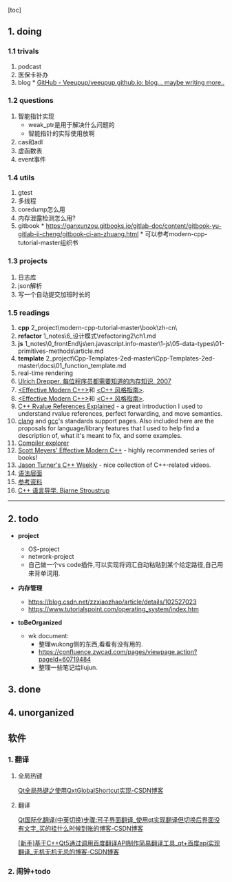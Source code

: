 [toc]
## 1. doing
### 1.1 trivals
  1. podcast
  2. 医保卡补办
  3. blog
    * [GitHub - Veeupup/veeupup.github.io: blog... maybe writing more..](https://github.com/Veeupup/veeupup.github.io)

### 1.2 questions 
  1. 智能指针实现
     * weak_ptr是用于解决什么问题的
     * 智能指针的实际使用放啊
  2. cas和adl
  3. 虚函数表
  5. event事件

### 1.4 utils 
  1. gtest
  3. 多线程
  4. coredump怎么用
  5. 内存泄露检测怎么用?  
  6. gitbook
    * https://ganxunzou.gitbooks.io/gitlab-doc/content/gitbook-yu-gitlab-ji-cheng/gitbook-ci-an-zhuang.html
    * 可以参考modern-cpp-tutorial-master组织书

### 1.3 projects
  1. 日志库
  2. json解析
  3. 写一个自动提交加班时长的

### 1.5 readings
  1. **cpp**
    2_project\modern-cpp-tutorial-master\book\zh-cn\
  2. **refactor**
    1_notes\6_设计模式\refactoring2\ch1.md
  3. **js**
    1_notes\0_frontEnd\js\en.javascript.info-master\1-js\05-data-types\01-primitives-methods\article.md
  4. **template**
    2_project\Cpp-Templates-2ed-master\Cpp-Templates-2ed-master\docs\01_function_template.md
  5. real-time rendering
  6. [Ulrich Drepper. 每位程序员都需要知道的内存知识. 2007](https://people.freebsd.org/~lstewart/articles/cpumemory.pdf)
  7. [<Effective Modern C++>](https://www.amazon.cn/dp/B016OFO492/ref=sr_1_3?ie=UTF8&qid=1525613457&sr=8-3&keywords=Effective+C%2B%2B)和 [<C++ 风格指南>](http://zh-google-styleguide.readthedocs.io/en/latest/google-cpp-styleguide/contents/).
  8. [<Effective Modern C++>](https://www.amazon.cn/dp/B016OFO492/ref=sr_1_3?ie=UTF8&qid=1525613457&sr=8-3&keywords=Effective+C%2B%2B)和 [<C++ 风格指南>](http://zh-google-styleguide.readthedocs.io/en/latest/google-cpp-styleguide/contents/).
  9. [C++ Rvalue References Explained](http://thbecker.net/articles/rvalue_references/section_01.html) - a great introduction I used to understand rvalue references, perfect forwarding, and move semantics.
  10. [clang](http://clang.llvm.org/cxx_status.html) and [gcc](https://gcc.gnu.org/projects/cxx-status.html)'s standards support pages. Also included here are the proposals for language/library features that I used to help find a description of, what it's meant to fix, and some examples.
  11. [Compiler explorer](https://godbolt.org/)
  12. [Scott Meyers' Effective Modern C++](https://www.amazon.com/Effective-Modern-Specific-Ways-Improve/dp/1491903996) - highly recommended series of books!
  13. [Jason Turner's C++ Weekly](https://www.youtube.com/channel/UCxHAlbZQNFU2LgEtiqd2Maw) - nice collection of C++-related videos.
  15. [语法层面](https://blog.csdn.net/neverever01/article/details/108237531)
  16. [参考资料](https://mp.weixin.qq.com/s?__biz=MzU4ODI1MjA3NQ==&mid=2247490061&idx=2&sn=12149cbf01c461cb6e7193c87f86947b&chksm=fddeccc9caa945dfd40e5b721d3de6c072e6c63090d517c2abd7cdbad03913ffe1894ecf515e&scene=126&sessionid=1598581626&key=327ff69e53d289e265ba4be42c78ab289d247b013a397b5e56a76f8e15d507e2b246f5f8e182aea30e297541e608b44b6afc4aef2a158685ddc7b89ac3819a93af1a874e7eb8032ca33fcbfdc490c6d80ff937238fae8bf025d4df48edd109b337fce874a51bcfd3c4d6c73519144f1d2bb2d2642e053526abb49c65f1ad7a7a&ascene=1&uin=MTY3MDE4MjUzNw%3D%3D&devicetype=Windows+10+x64&version=62090529&lang=zh_CN&exportkey=Ae7A2lvgN6N2S9zIIGtxrwk%3D&pass_ticket=IxOgoA0uCVNmIWk3JlME4s%2BV8YtCCJRms%2FWOtZaGjo%2F4rRk9WXulOQCMRIzciJYH)
  17. [C++ 语言导学. Bjarne Stroustrup](https://www.amazon.cn/dp/B00WUBYBYS/ref=sr_1_1?ie=UTF8&qid=1522400738&sr=8-1&keywords=C%2B%2B+%E8%AF%AD%E8%A8%80%E5%AF%BC%E5%AD%A6)
  

--------------------------------------------------------

 
##  2. todo
  * **project**
    * OS-project
    * network-project
    * 自己做一个vs code插件,可以实现将词汇自动粘贴到某个给定路径,自己用来背单词用.

  * **内存管理**
    * https://blog.csdn.net/zzxiaozhao/article/details/102527023
    * https://www.tutorialspoint.com/operating_system/index.htm

  * **toBeOrganized**
    * wk document:
      * 整理wukong侧的东西,看看有没有用的. 
      * https://confluence.zwcad.com/pages/viewpage.action?pageId=60719484
      * 整理一些笔记给liujun.

## 3. done

## 4. unorganized

## 软件

### 1. 翻译

1. 全局热键

   [Qt全局热键之使用QxtGlobalShortcut实现-CSDN博客](https://blog.csdn.net/hp_cpp/article/details/105968709)

2. 翻译

   [Qt国际化翻译(中英切换)步骤:可子界面翻译_使用qt实现翻译但切换后界面没有文字_买的挂什么时候到账的博客-CSDN博客](https://blog.csdn.net/weixin_52764460/article/details/119040216)

   [[新手]基于C++Qt5通过调用百度翻译API制作简易翻译工具_qt+百度api实现翻译_无机无机无忌的博客-CSDN博客](https://blog.csdn.net/yyy90/article/details/113762827)

### 2. 闹钟+todo

